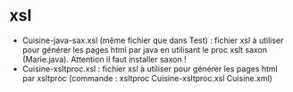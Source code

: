 # xsl
- Cuisine-java-sax.xsl (même fichier que dans Test) : fichier xsl à utiliser pour générer les pages html par java en utilisant le proc xslt saxon (Marie.java). Attention il faut installer saxon !
- Cuisine-xsltproc.xsl : fichier xsl à utiliser pour générer les pages html par xsltproc (commande : xsltproc Cuisine-xsltproc.xsl Cuisine.xml)
